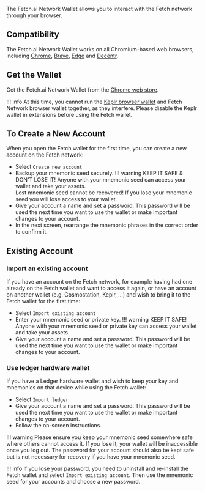 The Fetch.ai Network Wallet allows you to interact with the Fetch network through your browser. 

[comment]: <> (There are many other wallets you can use. The Fetch.ai Network Wallet is a non-custodial browser-extension wallet that is maintained by the Fetch.ai team. )

## Compatibility

The Fetch.ai Network Wallet works on all Chromium-based web browsers, including [Chrome](https://www.google.com/chrome/), [Brave](https://brave.com), [Edge](https://www.microsoft.com/edge) and [Decentr](https://decentr.net).

## Get the Wallet

Get the Fetch.ai Network Wallet from the [Chrome web store](https://chrome.google.com/webstore/detail/fetchai-network-wallet/ellkdbaphhldpeajbepobaecooaoafpg/related?hl=en-GB).

!!! info
    At this time, you cannot run the [Keplr browser wallet](https://chrome.google.com/webstore/detail/keplr/dmkamcknogkgcdfhhbddcghachkejeap?hl=en) and Fetch Network browser wallet together, as they interfere. Please disable the Keplr wallet in extensions before using the Fetch wallet.

## To Create a New Account

When you open the Fetch wallet for the first time, you can create a new account on the Fetch network:

* Select `Create new account`
* Backup your mnemonic seed securely.
!!! warning
    KEEP IT SAFE & DON'T LOSE IT! Anyone with your mnemonic seed can access your wallet and take your assets.<br />
    Lost mnemonic seed cannot be recovered! If you lose your mnemonic seed you will lose access to your wallet.
* Give your account a name and set a password. This password will be used the next time you want to use the wallet or make important changes to your account.
* In the next screen, rearrange the mnemonic phrases in the correct order to confirm it.

## Existing Account

### Import an existing account

If you have an account on the Fetch network, for example having had one already on the Fetch wallet and want to access it again, or have an account on another wallet (e.g. Cosmostation, Keplr, ...) and wish to bring it to the Fetch wallet for the first time:

* Select `Import existing account`
* Enter your mnemonic seed or private key.
!!! warning
    KEEP IT SAFE! Anyone with your mnemonic seed or private key can access your wallet and take your assets.
* Give your account a name and set a password. This password will be used the next time you want to use the wallet or make important changes to your account.

### Use ledger hardware wallet

If you have a Ledger hardware wallet and wish to keep your key and mnemonics on that device while using the Fetch wallet:

* Select `Import ledger`
* Give your account a name and set a password. This password will be used the next time you want to use the wallet or make important changes to your account.
* Follow the on-screen instructions.

!!! warning
    Please ensure you keep your mnemonic seed somewhere safe where others cannot access it. If you lose it, your wallet will be inaccessible once you log out. The password for your account should also be kept safe but is not necessary for recovery if you have your mnemonic seed.

!!! info
    If you lose your password, you need to uninstall and re-install the Fetch wallet and select `Import existing account`. Then use the mnemonic seed for your accounts and choose a new password.
